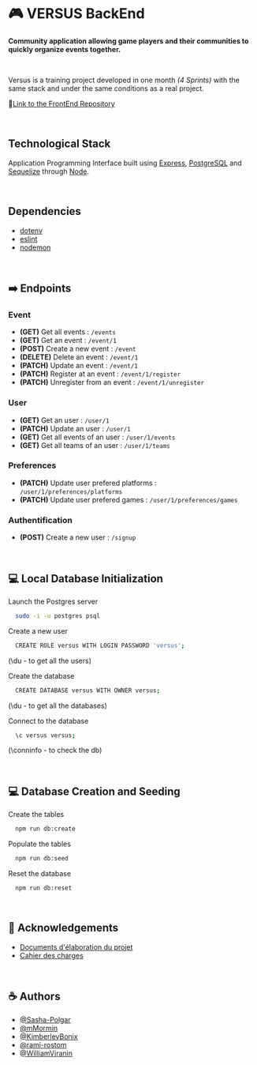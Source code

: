 # 🎮 VERSUS BackEnd
**Community application allowing game players and their communities to quickly organize events together.**

<br />

Versus is a training project developed in one month *(4 Sprints)* with the same stack and under the same conditions as a real project.

:flower_playing_cards:[Link to the FrontEnd Repository](https://github.com/O-clock-Cheesecake/projet-5-versus)

<br />

## Technological Stack
Application Programming Interface built using [Express](https://expressjs.com/fr/), [PostgreSQL](https://www.postgresql.org/) and [Sequelize](https://sequelize.org/) through [Node](https://nodejs.org/en).

<br />

## Dependencies
- [dotenv](https://www.npmjs.com/package/dotenv)
- [eslint](https://www.npmjs.com/package/eslint)
- [nodemon](https://www.npmjs.com/package//nodemon)

<br />

## :arrow_right: Endpoints

### Event

- **(GET)** Get all events : `/events`
- **(GET)** Get an event : `/event/1`
- **(POST)** Create a new event : `/event`
- **(DELETE)** Delete an event : `/event/1`
- **(PATCH)** Update an event : `/event/1`
- **(PATCH)** Register at an event  : `/event/1/register`
- **(PATCH)** Unregister from an event : `/event/1/unregister`

### User

- **(GET)** Get an user : `/user/1`
- **(PATCH)** Update an user : `/user/1`
- **(GET)** Get all events of an user : `/user/1/events`
- **(GET)** Get all teams of an user : `/user/1/teams`

### Preferences

- **(PATCH)** Update user prefered platforms : `/user/1/preferences/platforms`
- **(PATCH)** Update user prefered games : `/user/1/preferences/games`

### Authentification

- **(POST)** Create a new user : `/signup`

<br />

## :computer: Local Database Initialization

Launch the Postgres server

```bash
  sudo -i -u postgres psql
```

Create a new user

```bash
  CREATE ROLE versus WITH LOGIN PASSWORD 'versus';
```
  (\du - to get all the users)

Create the database

```bash
  CREATE DATABASE versus WITH OWNER versus;
```
  (\du - to get all the databases)

Connect to the database

```bash
  \c versus versus;
```
  (\conninfo - to check the db)

<br />

## :computer: Database Creation and Seeding 

Create the tables

```bash
  npm run db:create
```

Populate the tables

```bash
  npm run db:seed
```

Reset the database
```bash
  npm run db:reset
```

<br />

## :notebook_with_decorative_cover: Acknowledgements

 - [Documents d'élaboration du projet](https://github.com/O-clock-Cheesecake/projet-5-versus/wiki)
 - [Cahier des charges](https://docs.google.com/document/d/1bTD5kVhkD7utuCIPbLkuoNbhCruBuwi9tcCYeXgs8Hc/edit#heading=h.k2mrd19y696k)

<br />

## :coffee: Authors

- [@Sasha-Polgar](https://github.com/Sasha-Polgar)
- [@mMormin](https://github.com/mMormin)
- [@KimberleyBonix](https://github.com/KimberleyBonix)
- [@rami-rostom](https://github.com/rami-rostom)
- [@WilliamViranin](https://github.com/WilliamViranin)